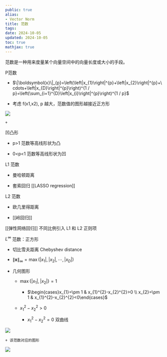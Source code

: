```yaml
---
public: true
alias:
- Vector Norm
title: 范数
tags:
date: 2024-10-05
updated: 2024-10-05
toc: true
mathjax: true
---
```


范数是一种用来度量某个向量空间中的向量长度或大小的手段。

P范数

  + $\|\boldsymbol{x}\|_{p}=\left(\left|x_{1}\right|^{p}+\left|x_{2}\right|^{p}+\cdots+\left|x_{D}\right|^{p}\right)^{1 / p}=\left(\sum_{i=1}^{D}\left|x_{i}\right|^{p}\right)^{1 / p}$

  + 考虑 f(x1,x2), p 越大，范数值的图形越接近正方形


![](https://media.xiang578.com/lp-norm-example.png)

    + 

凹凸形

  + p>1 范数等高线形状为凸

  + 0<p<1 范数等高线形状为凹

L1 范数

  + 曼哈顿距离

  + 套索回归 [[LASSO regression]]

L2 范数

  + 欧几里得距离

  + [[岭回归]]

[[弹性网络回归]] 不同比例引入 L1 和 L2 正则项

$L^{\infty}$ 范数：正方形

  + 切比雪夫距离 Chebyshev distance

  + $\|\boldsymbol{x}\|_{\infty}=\max \left(\left|x_{1}\right|,\left|x_{2}\right|, \cdots,\left|x_{D}\right|\right)$

  + 几何图形

    + $\max \{\left|x_{1}\right|,\left|x_{2}\right| \}= 1$

      + $\begin{cases}x_{1}=\pm 1 & x_{1}^{2}-x_{2}^{2}>0 \\ x_{2}=\pm 1 & x_{1}^{2}-x_{2}^{2}<0\end{cases}$

    + $x_1^2 - x_2^2 > 0$

      + $x_1^2 - x_2^2 = 0$ 双曲线

![](https://media.xiang578.com/shuangquxian.png)

    + 该范数对应的图形

![](https://media.xiang578.com/lp-inf-example.png)
